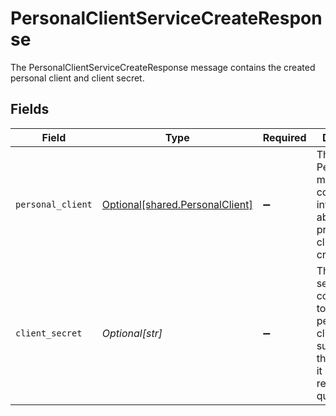 # PersonalClientServiceCreateResponse

The PersonalClientServiceCreateResponse message contains the created personal client and client secret.


## Fields

| Field                                                                                                                              | Type                                                                                                                               | Required                                                                                                                           | Description                                                                                                                        |
| ---------------------------------------------------------------------------------------------------------------------------------- | ---------------------------------------------------------------------------------------------------------------------------------- | ---------------------------------------------------------------------------------------------------------------------------------- | ---------------------------------------------------------------------------------------------------------------------------------- |
| `personal_client`                                                                                                                  | [Optional[shared.PersonalClient]](../../models/shared/personalclient.md)                                                           | :heavy_minus_sign:                                                                                                                 | The PersonalClient message contains information about a presonal client credential.                                                |
| `client_secret`                                                                                                                    | *Optional[str]*                                                                                                                    | :heavy_minus_sign:                                                                                                                 | The client secret that corresponds to the personal client. Make sure to save this, because it cannot be returned or queried again. |